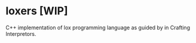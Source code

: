 # loxers [WIP]
C++ implementation of lox programming language as guided by in Crafting Interpretors.


